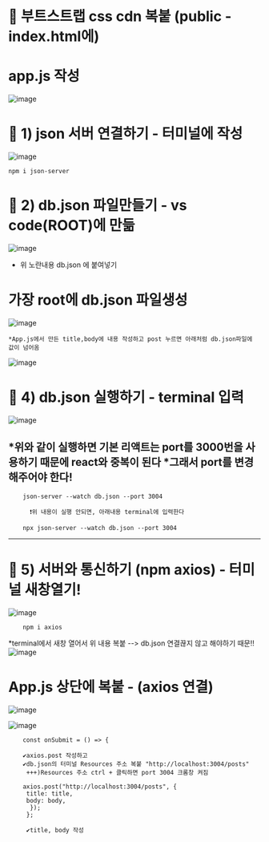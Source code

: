 # 🎀 부트스트랩 css cdn 복붙 (public - index.html에)


# app.js 작성
![image](https://github.com/YENAZIGMINA/react_basic/assets/129706758/df2603ac-2859-4d99-93dc-98f5a4d8c498)


# 🎀 1) json 서버 연결하기 - 터미널에 작성

![image](https://github.com/YENAZIGMINA/react_basic/assets/129706758/d96cfff2-819f-479e-ae97-e5da9c8ec8c3)

    npm i json-server



  
 # 🎀 2) db.json 파일만들기 - vs code(ROOT)에 만듦
![image](https://github.com/YENAZIGMINA/react_basic/assets/129706758/6a4fef8d-54bc-4683-b6b7-6904d7d1442b)

* 위 노란내용  db.json 에 붙여넣기

#  가장 root에 db.json 파일생성
![image](https://github.com/YENAZIGMINA/react_basic/assets/129706758/f14ee1fd-0992-47b1-85bb-517e8844a985)

    *App.js에서 만든 title,body에 내용 작성하고 post 누르면 아래처럼 db.json파일에 값이 넘어옴
![image](https://github.com/YENAZIGMINA/react_basic/assets/129706758/061dd168-8bdd-479c-846d-dd93e3dca472)




# 🎀 4) db.json 실행하기 - terminal 입력
![image](https://github.com/YENAZIGMINA/react_basic/assets/129706758/9d3f83f7-9ba7-49bf-b603-939ab9b324a2)

*위와 같이 실행하면 기본 리액트는 port를 3000번을 사용하기 때문에 react와 중복이 된다
*그래서 port를 변경해주어야 한다!
------------------------------------------------------------------------------------

        json-server --watch db.json --port 3004
        
          ❗위 내용이 실행 안되면, 아래내용 terminal에 입력한다
          
        npx json-server --watch db.json --port 3004
        
-------------------------------------------------------------------------------------        
        
        
        
 # 🎀 5) 서버와 통신하기 (npm axios) - 터미널 새창열기!
 ![image](https://github.com/YENAZIGMINA/react_basic/assets/129706758/82248f7f-0129-4043-93c0-300000a2afd7)
 
        npm i axios
        
        
 *terminal에서 새창 열어서 위 내용 복붙 --> db.json 연결끊지 않고 해야하기 때문!!
 ![image](https://github.com/YENAZIGMINA/react_basic/assets/129706758/48fd60d0-2dff-4a7c-8075-4ead3b0da706)


# App.js 상단에 복붙 - (axios 연결)
![image](https://github.com/YENAZIGMINA/react_basic/assets/129706758/f5954cff-0685-495d-b807-61cc1936069c)


![image](https://github.com/YENAZIGMINA/react_basic/assets/129706758/a854000d-0684-4d65-b05b-ac82c87bf5a7)

        const onSubmit = () => {
        
        ✔axios.post 작성하고
        ✔db.json의 터미널 Resources 주소 복붙 "http://localhost:3004/posts"
         +++)Resources 주소 ctrl + 클릭하면 port 3004 크롬창 켜짐
        
        axios.post("http://localhost:3004/posts", {
         title: title,
         body: body,
          });
         };
         
         ✔title, body 작성
